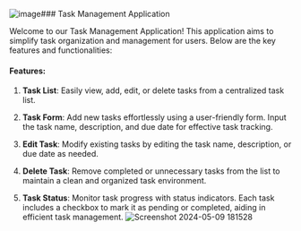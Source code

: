 ![image](https://github.com/KANDEEL00/Task-Management-App/assets/89147029/02273460-d27f-4c61-b53d-680631cb1353)### Task Management Application

Welcome to our Task Management Application! This application aims to simplify task organization and management for users. Below are the key features and functionalities:

#### Features:

1. **Task List**: Easily view, add, edit, or delete tasks from a centralized task list.

2. **Task Form**: Add new tasks effortlessly using a user-friendly form. Input the task name, description, and due date for effective task tracking.

3. **Edit Task**: Modify existing tasks by editing the task name, description, or due date as needed.

4. **Delete Task**: Remove completed or unnecessary tasks from the list to maintain a clean and organized task environment.

5. **Task Status**: Monitor task progress with status indicators. Each task includes a checkbox to mark it as pending or completed, aiding in efficient task management.
![Screenshot 2024-05-09 181528](https://github.com/KANDEEL00/Task-Management-App/assets/89147029/1b8845a9-1fce-4871-b172-0a271de48e1b)
